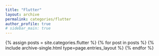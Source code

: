 ```yaml
---
title: "Flutter"
layout: archive
permalink: categories/flutter
author_profile: true
# sidebar_main: true
---
```



{% assign posts = site.categories.flutter %}
{% for post in posts %} {% include archive-single.html type=page.entries_layout %} {% endfor %}